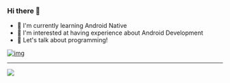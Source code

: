 
### Hi there 👋
 - 🌱 I'm currently learning Android Native
 - 👯 I'm interested at having experience about Android Development
 - 💬 Let's talk about programming!

[![img](https://img.shields.io/badge/LinkedIn-0077B5?style=for-the-badge&logo=linkedin&logoColor=white)](https://linkedin.com/in/fekri86114)      

 ---

<picture>
<source 
  srcset="https://github-readme-stats.vercel.app/api?username=fekri86114&show_icons=false&theme=dark"
  media="(prefers-color-scheme: dark)"
/>
<source
  srcset="https://github-readme-stats.vercel.app/api?username=fekri86114&show_icons=true"
  media="(prefers-color-scheme: dark), (prefers-color-scheme: no-preference)"
/>
<img src="https://github-readme-stats.vercel.app/api?username=fekri86114&show_icons=false" />
</picture>

              
